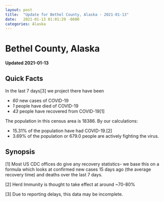```yaml
---
layout: post
title:  "Update for Bethel County, Alaska - 2021-01-13"
date:   2021-01-13 01:01:29 -0600
categories: Alaska
---
```


# Bethel County, Alaska
#### Updated 2021-01-13

## Quick Facts

In the last 7 days[3] we project there have been
- *60* new cases of COVID-19
- *1* people have died of COVID-19
- *43* people have recovered from COVID-19[1]

The population in this census area is 18386. By our calculations:
- 15.31% of the population have had COVID-19.[2]
- 3.69% of the population or 679.0 people are actively fighting the virus.

## Synopsis




[1] Most US CDC offices do give any recovery statistics- we base this on a formula which looks at confirmed new cases
15 days ago (the average recovery time) and deaths over the last 7 days.

[2] Herd Immunity is thought to take effect at around ~70-80%

[3] Due to reporting delays, this data may be incomplete.
 
    